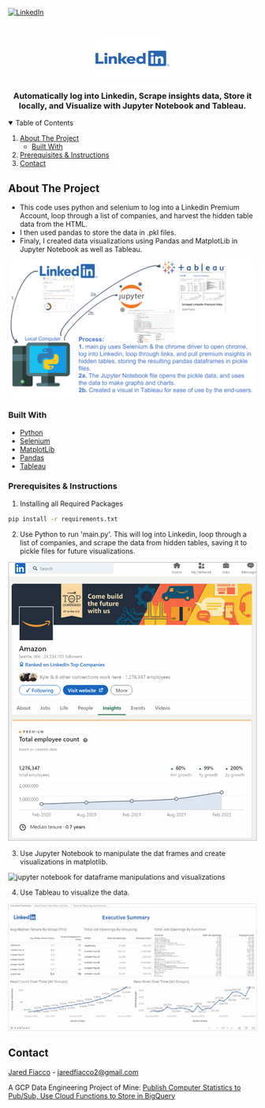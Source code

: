 <!-- PROJECT SHIELDS -->
[![LinkedIn][linkedin-shield]][linkedin-url]



<!-- PROJECT LOGO -->
<br />
<p align="center">
  <a href="https://github.com/jaredfiacco2/LinkedinPremium_InsightsScraper">
    <img src="images/Linkedin-Logo.png" alt="Logo" width="150" height="80">
  </a>

  <h3 align="center">Automatically log into Linkedin, Scrape insights data, Store it locally, and Visualize with Jupyter Notebook and Tableau.</h3>

</p>



<!-- TABLE OF CONTENTS -->
<details open="open">
  <summary>Table of Contents</summary>
  <ol>
    <li>
      <a href="#about-the-project">About The Project</a>
      <ul>
        <li><a href="#built-with">Built With</a></li>
      </ul>
    </li>
    <li><a href="#prerequisites">Prerequisites & Instructions</a></li>
    <li><a href="#contact">Contact</a></li>
  </ol>
</details>



<!-- ABOUT THE PROJECT -->
## About The Project

- This code uses python and selenium to log into a Linkedin Premium Account, loop through a list of companies, and harvest the hidden table data from the HTML. 
- I then used pandas to store the data in .pkl files. 
- Finaly, I created data visualizations using Pandas and MatplotLib in Jupyter Notebook as well as Tableau.  

<img src="images\ProcessMap.png" alt="Process Map"/>

### Built With

* [Python](https://python.org)
* [Selenium](https://www.selenium.dev/)
* [MatplotLib](https://matplotlib.org/)
* [Pandas](https://pandas.pydata.org/)
* [Tableau](https://public.tableau.com/app/profile/jared.fiacco/viz/ScrapedLinkedinPremuimData/ExecutiveSummary)

### Prerequisites & Instructions

1. Installing all Required Packages
  ```sh
  pip install -r requirements.txt
  ```

2. Use Python to run 'main.py'. This will log into Linkedin, loop through a list of companies, and scrape the data from hidden tables, saving it to pickle files for future visualizations.
<img src="images\linkedin.gif" alt="linkedin premium data that gets scraped" /> 

3. Use Jupyter Notebook to manipulate the dat frames and create visualizations in matplotlib.
<img src="images\jupyternotebook.gif" alt="jupyter notebook for dataframe manipulations and visualizations" />

4. Use Tableau to visualize the data.
<div class='tableauPlaceholder' id='viz1646111866122' style='position: relative'><object class='tableauViz'  style='display:none;'><param name='host_url' value='https%3A%2F%2Fpublic.tableau.com%2F' /> <param name='embed_code_version' value='3' /> <param name='site_root' value='' /><param name='name' value='ScrapedLinkedinPremuimData&#47;ExecutiveSummary' /><param name='tabs' value='yes' /><param name='toolbar' value='yes' /><param name='animate_transition' value='yes' /><param name='display_static_image' value='yes' /><param name='display_spinner' value='yes' /><param name='display_overlay' value='yes' /><param name='display_count' value='yes' /><param name='language' value='en-US' /></object></div>                <script type='text/javascript'>                    var divElement = document.getElementById('viz1646111866122');                    var vizElement = divElement.getElementsByTagName('object')[0];                    if ( divElement.offsetWidth > 800 ) { vizElement.style.width='100%';vizElement.style.height=(divElement.offsetWidth*0.75)+'px';} else if ( divElement.offsetWidth > 500 ) { vizElement.style.width='100%';vizElement.style.height=(divElement.offsetWidth*0.75)+'px';} else { vizElement.style.width='100%';vizElement.style.height='1700px';}                     var scriptElement = document.createElement('script');                    scriptElement.src = 'https://public.tableau.com/javascripts/api/viz_v1.js';                    vizElement.parentNode.insertBefore(scriptElement, vizElement);                </script>
<img src="images\tableau.gif" alt="use tableau for visualization" />

<!-- CONTACT -->
## Contact

[Jared Fiacco](https://www.linkedin.com/in/jaredfiacco/) - jaredfiacco2@gmail.com

A GCP Data Engineering Project of Mine: [Publish Computer Statistics to Pub/Sub, Use Cloud Functions to Store in BigQuery](https://github.com/jaredfiacco2/ComputerMonitoring_IOT)


<!-- MARKDOWN LINKS & IMAGES -->
<!-- https://www.markdownguide.org/basic-syntax/#reference-style-links -->
[linkedin-shield]: https://img.shields.io/badge/-LinkedIn-black.svg?style=for-the-badge&logo=linkedin&colorB=555
[linkedin-url]: https://www.linkedin.com/in/jaredfiacco/